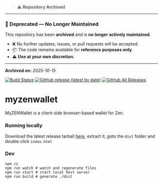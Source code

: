 > ⚠️ **Repository Archived**

---

### 🚫 Deprecated — No Longer Maintained

This repository has been **archived** and is **no longer actively maintained**.

- ❌ No further updates, issues, or pull requests will be accepted.  
- 📦 The code remains available for **reference purposes only**.  
- ⚠️ **Use at your own discretion.**

---

**Archived on:** _2025-10-15_

[![Build Status](https://travis-ci.com/HorizenOfficial/myzenwallet.svg?branch=master)](https://travis-ci.com/HorizenOfficial/myzenwallet) [![GitHub release (latest by date)](https://img.shields.io/github/v/release/HorizenOfficial/myzenwallet)](https://github.com/HorizenOfficial/myzenwallet/releases/latest) [![GitHub All Releases](https://img.shields.io/github/downloads/zencashofficial/myzenwallet/total)](https://github.com/HorizenOfficial/myzenwallet/releases/latest)
# myzenwallet

MyZENWallet is a client-side browser-based wallet for Zen.

### Running locally
Download the latest release tarball [here](https://github.com/HorizenOfficial/myzenwallet/releases/latest), extract it, goto the `dist` folder and double click `index.html`

### Dev
```shell
npm ci
npm run watch # watch and regenerate files
npm run start # start local host server
npm run build # generate ./dist
```
